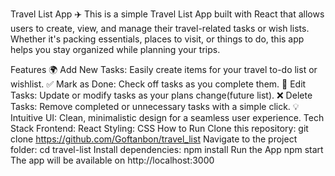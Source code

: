 Travel List App ✈️
This is a simple Travel List App built with React that allows users to create, view, and manage their travel-related tasks or wish lists. Whether it's packing essentials, places to visit, or things to do, this app helps you stay organized while planning your trips.

Features
🌍 Add New Tasks: Easily create items for your travel to-do list or wishlist.
✅ Mark as Done: Check off tasks as you complete them.
📝 Edit Tasks: Update or modify tasks as your plans change(future list).
❌ Delete Tasks: Remove completed or unnecessary tasks with a simple click.
💡 Intuitive UI: Clean, minimalistic design for a seamless user experience.
Tech Stack
Frontend: React
Styling: CSS 
How to Run
Clone this repository:
git clone https://github.com/Goftanbon/travel_list
Navigate to the project folder:
cd travel-list
Install dependencies:
npm install
Run the App
npm start
The app will be available on http://localhost:3000

